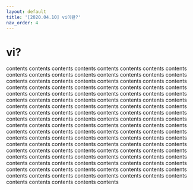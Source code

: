 ```yaml
---
layout: default
title: '[2020.04.10] vi이란?'
nav_order: 4
---
```


# vi?

contents contents contents contents contents contents contents contents contents contents contents contents contents contents contents contents contents contents contents contents contents contents contents contents contents contents contents contents contents contents contents contents contents contents contents contents contents contents contents contents contents contents contents contents contents contents contents contents contents contents contents contents contents contents contents contents contents contents contents contents contents contents contents contents contents contents contents contents contents contents contents contents contents contents contents contents contents contents contents contents contents contents contents contents contents contents contents contents contents contents contents contents contents contents contents contents contents contents contents contents contents contents contents contents contents contents contents contents contents contents contents contents contents contents contents contents contents contents contents contents contents contents contents contents contents contents contents contents contents contents contents contents contents contents contents contents contents contents contents contents contents contents contents contents contents contents contents contents contents 
